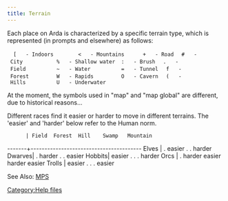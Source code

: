 ```yaml
---
title: Terrain
---
```


Each place on Arda is characterized by a specific terrain type, which is
represented (in prompts and elsewhere) as follows:

<div>

`  [   - Indoors        <   - Mountains      +   - Road`
`  #   - City           %   - Shallow water  :   - Brush`
`  .   - Field          ~   - Water          =   - Tunnel`
`  f   - Forest         W   - Rapids         O   - Cavern`
`  (   - Hills          U   - Underwater`

</div>

At the moment, the symbols used in "map" and "map global" are different,
due to historical reasons...

Different races find it easier or harder to move in different terrains.
The 'easier' and 'harder' below refer to the Human norm.

<div>

`      | Field  Forest  Hill    Swamp   Mountain `

-------+---------------------------------------- Elves \| . easier . .
harder Dwarves\| . harder . . easier Hobbits\| easier . . . harder Orcs
\| . harder easier harder easier Trolls \| easier . . . easier

</div>

See Also: [MPS](MPS "wikilink")

[Category:Help files](Category:Help_files "wikilink")